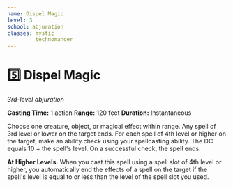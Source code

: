 ```yaml
---
name: Dispel Magic
level: 3
school: abjuration
classes: mystic
         technomancer
---
```


# :five: Dispel Magic

_3rd-level abjuration_

**Casting Time:** 1 action
**Range:** 120 feet
**Duration:** Instantaneous

Choose one creature, object, or magical effect within range. Any spell of 3rd level or lower on the target ends. For each spell of 4th level or higher on the target, make an ability check using your spellcasting ability. The DC equals 10 + the spell's level. On a successful check, the spell ends.

**At Higher Levels.** When you cast this spell using a spell slot of 4th level or higher, you automatically end the effects of a spell on the target if the spell's level is equal to or less than the level of the spell slot you used.
